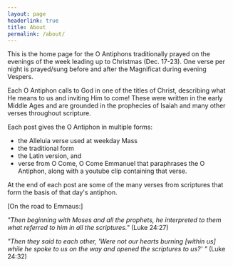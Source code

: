 ```yaml
---
layout: page
headerlink: true
title: About
permalink: /about/
---
```


This is the home page for the O Antiphons traditionally prayed on the evenings of the week leading up to Christmas (Dec. 17-23). One verse per night is prayed/sung before and after the Magnificat during evening Vespers.

Each O Antiphon calls to God in one of the titles of Christ, describing what He means to us and inviting Him to come! These were written in the early Middle Ages and are grounded in the prophecies of Isaiah and many other verses throughout scripture.

Each post gives the O Antiphon in multiple forms:

- the Alleluia verse used at weekday Mass
- the traditional form
- the Latin version, and
- verse from O Come, O Come Emmanuel that paraphrases the O Antiphon, along with a youtube clip containing that verse.

At the end of each post are some of the many verses from scriptures that form the basis of that day's antiphon.

[On the road to Emmaus:]

*"Then beginning with Moses and all the prophets, he interpreted to them what referred to him in all the scriptures."* (Luke 24:27)

*"Then they said to each other, 'Were not our hearts burning [within us] while he spoke to us on the way and opened the scriptures to us?' "* (Luke 24:32)

